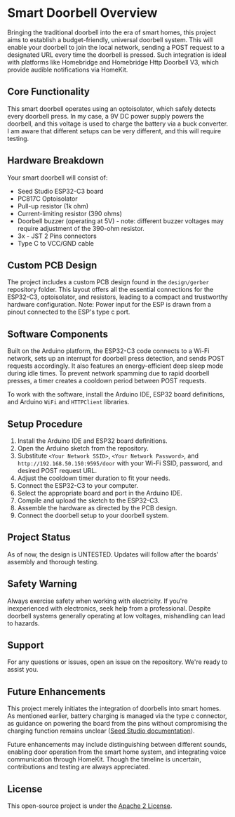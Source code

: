 Smart Doorbell Overview
===============================

Bringing the traditional doorbell into the era of smart homes, this project aims to establish a budget-friendly, universal doorbell system. This will enable your doorbell to join the local network, sending a POST request to a designated URL every time the doorbell is pressed. Such integration is ideal with platforms like Homebridge and Homebridge Http Doorbell V3, which provide audible notifications via HomeKit.

Core Functionality
------------------

This smart doorbell operates using an optoisolator, which safely detects every doorbell press. In my case, a 9V DC power supply powers the doorbell, and this voltage is used to charge the battery via a buck converter. I am aware that different setups can be very different, and this will require testing.

Hardware Breakdown
------------------

Your smart doorbell will consist of:

*   Seed Studio ESP32-C3 board
*   PC817C Optoisolator
*   Pull-up resistor (1k ohm)
*   Current-limiting resistor (390 ohms)
*   Doorbell buzzer (operating at 5V) - note: different buzzer voltages may require adjustment of the 390-ohm resistor.
*   3x - JST 2 Pins connectors
*   Type C to VCC/GND cable

Custom PCB Design
-----------------

The project includes a custom PCB design found in the `design/gerber` repository folder. This layout offers all the essential connections for the ESP32-C3, optoisolator, and resistors, leading to a compact and trustworthy hardware configuration. Note: Power input for the ESP is drawn from a pinout connected to the ESP's type c port.

Software Components
-------------------

Built on the Arduino platform, the ESP32-C3 code connects to a Wi-Fi network, sets up an interrupt for doorbell press detection, and sends POST requests accordingly. It also features an energy-efficient deep sleep mode during idle times. To prevent network spamming due to rapid doorbell presses, a timer creates a cooldown period between POST requests.

To work with the software, install the Arduino IDE, ESP32 board definitions, and Arduino `WiFi` and `HTTPClient` libraries.

Setup Procedure
---------------

1.  Install the Arduino IDE and ESP32 board definitions.
2.  Open the Arduino sketch from the repository.
3.  Substitute `<Your Network SSID>`, `<Your Network Password>`, and `http://192.168.50.150:9595/door` with your Wi-Fi SSID, password, and desired POST request URL.
4.  Adjust the cooldown timer duration to fit your needs.
5.  Connect the ESP32-C3 to your computer.
6.  Select the appropriate board and port in the Arduino IDE.
7.  Compile and upload the sketch to the ESP32-C3.
8.  Assemble the hardware as directed by the PCB design.
9.  Connect the doorbell setup to your doorbell system.

Project Status
--------------

As of now, the design is UNTESTED. Updates will follow after the boards' assembly and thorough testing.

Safety Warning
--------------

Always exercise safety when working with electricity. If you're inexperienced with electronics, seek help from a professional. Despite doorbell systems generally operating at low voltages, mishandling can lead to hazards.

Support
-------

For any questions or issues, open an issue on the repository. We're ready to assist you.

Future Enhancements
-------------------

This project merely initiates the integration of doorbells into smart homes. As mentioned earlier, battery charging is managed via the type c connector, as guidance on powering the board from the pins without compromising the charging function remains unclear ([Seed Studio documentation](https://wiki.seeedstudio.com/XIAO_ESP32C3_Getting_Started/)).

Future enhancements may include distinguishing between different sounds, enabling door operation from the smart home system, and integrating voice communication through HomeKit. Though the timeline is uncertain, contributions and testing are always appreciated.

License
-------

This open-source project is under the [Apache 2 License](https://www.apache.org/licenses/LICENSE-2.0).